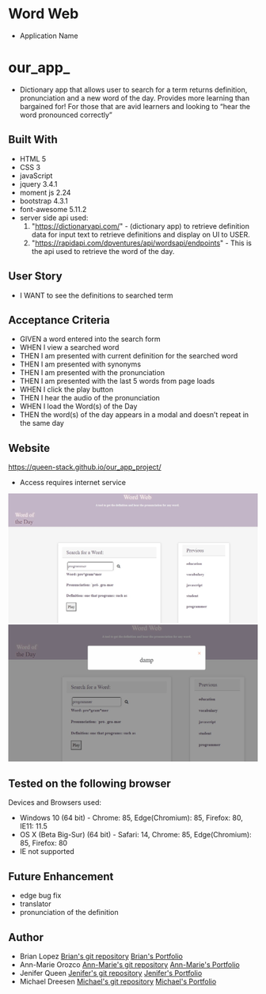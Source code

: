 # Word Web
* Application Name


# our_app_
* Dictionary app that allows user to search for a term returns definition, pronunciation and a new word of the day.  Provides more learning than bargained for! For those that are avid learners and looking to “hear the word pronounced correctly”


## Built With
* HTML 5
* CSS 3
* javaScript 
* jquery 3.4.1
* moment js 2.24
* bootstrap 4.3.1
* font-awesome 5.11.2
* server side api used:
    1. "https://dictionaryapi.com/" - (dictionary app) to retrieve definition data for input text to retrieve definitions and display on UI to USER. 
    2. "https://rapidapi.com/dpventures/api/wordsapi/endpoints" - This is the api used to retrieve the word of the day.


## User Story
* I WANT to see the definitions to searched term

## Acceptance Criteria
* GIVEN a word entered into the search form 
* WHEN I view a searched word
* THEN I am presented with current definition for the searched word
* THEN I am presented with synonyms 
* THEN I am presented with the pronunciation
* THEN I am presented with the last 5 words from page loads 
* WHEN I click the play button
* THEN I hear the audio of the pronunciation
* WHEN I load the Word(s) of the Day 
* THEN the word(s) of the day appears in a modal and doesn’t repeat in the same day

## Website
https://queen-stack.github.io/our_app_project/
 * Access requires internet service

![WordSearch](./assets/images/wordsearch.jpg)
![WordSearch](./assets/images/wordsearchModal.jpg)

## Tested on the following browser
Devices and Browsers used:
* Windows 10 (64 bit) - Chrome: 85, Edge(Chromium): 85, Firefox: 80, IE11: 11.5
* OS X (Beta Big-Sur) (64 bit) - Safari: 14, Chrome: 85, Edge(Chromium): 85, Firefox: 80 
* IE not supported

## Future Enhancement
* edge bug fix
* translator
* pronunciation of the definition

## Author
* Brian Lopez [Brian's git repository](https://github.com/brianslopez) [Brian's Portfolio](https://github.com/brianslopez/challenge-02)
* Ann-Marie Orozco [Ann-Marie's git repository](https://github.com/ann760) [Ann-Marie's Portfolio](https://github.com/ann760/MyPortfolio)
* Jenifer Queen [Jenifer's git repository](https://github.com/queen-stack) [Jenifer's Portfolio](https://queen-stack.github.io/Challeng2/)
* Michael Dreesen [Michael's git repository](https://github.com/mdreesen) [Michael's Portfolio](https://mdreesen.github.io/portfolio/)
